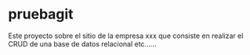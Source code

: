 # pruebagit
Este proyecto sobre el sitio de la empresa xxx que 
consiste en realizar el CRUD de una base de datos relacional 
etc......
